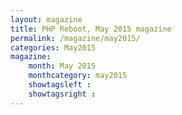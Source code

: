 ```yaml
---
layout: magazine
title: PHP Reboot, May 2015 magazine
permalink: /magazine/may2015/
categories: May2015
magazine:
    month: May 2015
    monthcategory: may2015
    showtagsleft :
    showtagsright :
---
```

